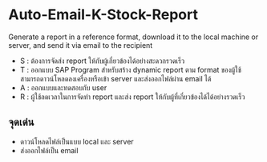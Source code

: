 # Auto-Email-K-Stock-Report
Generate a report in a reference format, download it to the local machine or server, and send it via email to the recipient
- S : ต้องการจัดส่ง report ให้กับผู้เกี่ยวข้องได้อย่างสะดวกรวดเร็ว
- T : ออกแบบ SAP Program สำหรับสร้าง dynamic report ตาม format ของผู้ใช้ สามารถดาวน์โหลดลงเครื่องหรือเข้า server และส่งออกไฟล์ผ่าน email ได้
- A : ออกแบบและทดสอบกับ user
- R : ผู้ใช้ลดเวลาในการจัดทำ report และส่ง report ให้กับผู้ที่เกี่ยวข้องได้ได้อย่างรวดเร็ว
## จุดเด่น
- ดาวน์โหลดไฟล์เป็นแบบ local และ server
- ส่งออกไฟล์เป็น email
